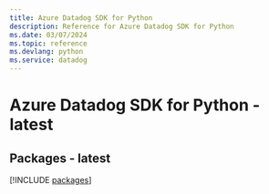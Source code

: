 ```yaml
---
title: Azure Datadog SDK for Python
description: Reference for Azure Datadog SDK for Python
ms.date: 03/07/2024
ms.topic: reference
ms.devlang: python
ms.service: datadog
---
```

# Azure Datadog SDK for Python - latest
## Packages - latest
[!INCLUDE [packages](datadog-index.md)]